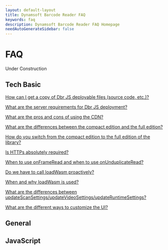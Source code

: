 ```yaml
---
layout: default-layout
title: Dynamsoft Barcode Reader FAQ
keywords: faq
description: Dynamsoft Barcode Reader FAQ Homepage
needAutoGenerateSidebar: false
---
```


# FAQ

Under Construction

## Tech Basic

<a href="{{site.faq}}.html" target="_blank"></a>

<a href="{{site.faq}}ways-to-copy-dbr-js-deployable-files.html" target="_blank">How can I get a copy of Dbr JS deployable files (source code, etc.)?</a>

<a href="{{site.faq}}server-requirements-for-dbr-js-deployment.html" target="_blank">What are the server requirements for Dbr JS deployment?</a>

<a href="{{site.faq}}pros-and-cons-of-cdn.html" target="_blank">What are the pros and cons of using the CDN?</a>

<a href="{{site.faq}}differences-between-full-and-compact-editions.html" target="_blank">What are the differences between the compact edition and the full edition?</a>

<a href="{{site.faq}}switch-compact-to-full.html" target="_blank">How do you switch from the compact edition to the full edition of the library?</a>

<a href="{{site.faq}}is-https-required.html" target="_blank">Is HTTPs absolutely required?</a>

<a href="{{site.faq}}use-of-onFrameRead-and-onUnduplicateRead.html" target="_blank">When to use onFrameRead and when to use onUnduplicateRead?</a>

<a href="{{site.faq}}call-loadWasm-proactively.html" target="_blank">Do we have to call loadWasm proactively?</a>

<a href="{{site.faq}}when-loadWasm-is-used.html" target="_blank">When and why loadWasm is used?</a>

<a href="{{site.faq}}differences-between-updateScanSettings-updateVideoSettings-and-updateRuntimeSettings.html" target="_blank">What are the differences between updateScanSettings/updateVideoSettings/updateRuntimeSettings?</a>

<a href="{{site.faq}}different-ways-to-customize-ui.html" target="_blank">What are the different ways to customize the UI?</a>

<a href="{{site.faq}}.html" target="_blank"></a>

<a href="{{site.faq}}.html" target="_blank"></a>

<a href="{{site.faq}}.html" target="_blank"></a>

<a href="{{site.faq}}.html" target="_blank"></a>

<a href="{{site.faq}}.html" target="_blank"></a>

<a href="{{site.faq}}.html" target="_blank"></a>

## General

## JavaScript
